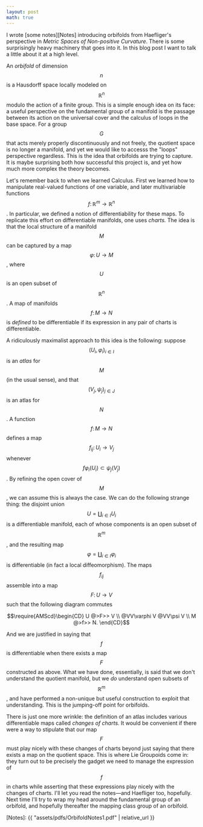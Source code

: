 ```yaml
---
layout: post
math: true
---
```

I wrote [some notes][Notes] introducing orbifolds from Haefliger's perspective in *Metric Spaces of Non-positive Curvature*.
There is some surprisingly heavy machinery that goes into it.
In this blog post I want to talk a little about it at a high level.

An *orbifold* of dimension $$n$$ is a Hausdorff space locally modeled on $$\mathbb{R}^n$$ modulo
the action of a finite group.
This is a simple enough idea on its face:
a useful perspective on the fundamental group of a manifold 
is the passage between its action on the universal cover
and the calculus of loops in the base space.
For a group $$G$$ that acts merely properly discontinuously and not freely,
the quotient space is no longer a manifold,
and yet we would like to accesss the "loops" perspective regardless.
This is the idea that orbifolds are trying to capture.
It is maybe surprising both how successful this project is,
and yet how much more complex the theory becomes.

Let's remember back to when we learned Calculus.
First we learned how to manipulate real-valued functions of one variable,
and later multivariable functions $$f\colon \mathbb{R}^m \to \mathbb{R}^n$$.
In particular, we defined a notion of differentiability for these maps.
To replicate this effort on differentiable manifolds,
one uses *charts.* The idea is that the local structure of a manifold $$M$$
can be captured by a map $$\varphi\colon U \to M$$, where $$U$$ is an
open subset of $$\mathbb{R}^n$$.
A map of manifolds $$f\colon M \to N$$ is *defined* to be differentiable
if its expression in any pair of charts is differentiable.

A ridiculously maximalist approach to this idea is the following:
suppose $$(U_i,\varphi_i)_{i\in I}$$ is an *atlas* for $$M$$
(in the usual sense), and that $$(V_j,\psi_j)_{j\in J}$$
is an atlas for $$N$$.
A function $$f\colon M \to N$$
defines a map $$f_{ij}\colon U_i \to V_j$$
whenever $$f\varphi_i(U_i) \subset \psi_j(V_j)$$.
By refining the open cover of $$M$$, we can assume this is always the case.
We can do the following strange thing:
the disjoint union $$U = \coprod_{i\in I}U_i$$
is a differentiable manifold, each of whose components is an open subset of $$\mathbb{R}^m$$,
and the resulting map $$\varphi = \coprod_{i\in I}\varphi_i$$ is differentiable
(in fact a local diffeomorphism).
The maps $$f_{ij}$$ assemble into a map $$F\colon U \to V$$ such that the following diagram commutes

$$\require{AMScd}\begin{CD} U @>F>> V \\ @VV\varphi V @VV\psi V \\ M @>f>> N. \end{CD}$$

And we are justified in saying that $$f$$ is differentiable when there exists
a map $$F$$ constructed as above.
What we have done, essentially, is said that we don't understand the quotient manifold,
but we *do* understand open subsets of $$\mathbb{R}^m$$, and have performed
a non-unique but useful construction to exploit that understanding.
This is the jumping-off point for orbifolds.

There is just one more wrinkle: 
the definition of an atlas includes various differentiable maps
called *changes of charts.* It would be convenient if there
were a way to stipulate that our map $$F$$ must play nicely with these changes of charts
beyond just saying that there exists a map on the quotient space.
This is where Lie Groupoids come in: they turn out to be precisely the gadget we need
to manage the expression of $$f$$ in charts while asserting that these expressions
play nicely with the changes of charts.
I'll let you read the notes—and Haefliger too, hopefully.
Next time I'll try to wrap my head around the fundamental group of an orbifold,
and hopefully thereafter the mapping class group of an orbifold.

[Notes]: {{ "assets/pdfs/OrbifoldNotes1.pdf" | relative_url }}
